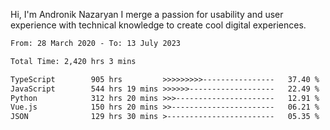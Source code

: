 Hi, I'm Andronik Nazaryan
I merge a passion for usability and user experience with technical knowledge to create cool digital experiences.


<!--START_SECTION:waka-->

```txt
From: 28 March 2020 - To: 13 July 2023

Total Time: 2,420 hrs 3 mins

TypeScript        905 hrs         >>>>>>>>>----------------   37.40 %
JavaScript        544 hrs 19 mins >>>>>>-------------------   22.49 %
Python            312 hrs 20 mins >>>----------------------   12.91 %
Vue.js            150 hrs 20 mins >>-----------------------   06.21 %
JSON              129 hrs 30 mins >------------------------   05.35 %
```

<!--END_SECTION:waka-->
